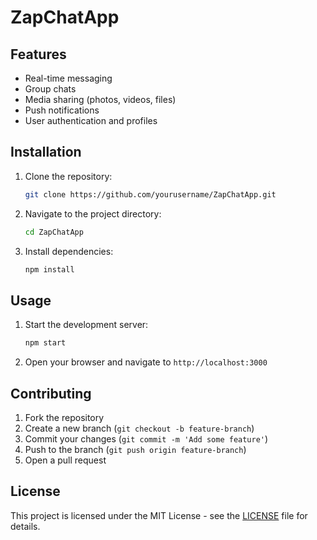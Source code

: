 # ZapChatApp
 
## Features

- Real-time messaging
- Group chats
- Media sharing (photos, videos, files)
- Push notifications
- User authentication and profiles

## Installation

1. Clone the repository:
    ```sh
    git clone https://github.com/yourusername/ZapChatApp.git
    ```
2. Navigate to the project directory:
    ```sh
    cd ZapChatApp
    ```
3. Install dependencies:
    ```sh
    npm install
    ```

## Usage

1. Start the development server:
    ```sh
    npm start
    ```
2. Open your browser and navigate to `http://localhost:3000`

## Contributing

1. Fork the repository
2. Create a new branch (`git checkout -b feature-branch`)
3. Commit your changes (`git commit -m 'Add some feature'`)
4. Push to the branch (`git push origin feature-branch`)
5. Open a pull request

## License

This project is licensed under the MIT License - see the [LICENSE](LICENSE) file for details.